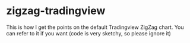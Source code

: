 # zigzag-tradingview
This is how I get the points on the default Tradingview ZigZag chart. You can refer to it if you want (code is very sketchy, so please ignore it)
